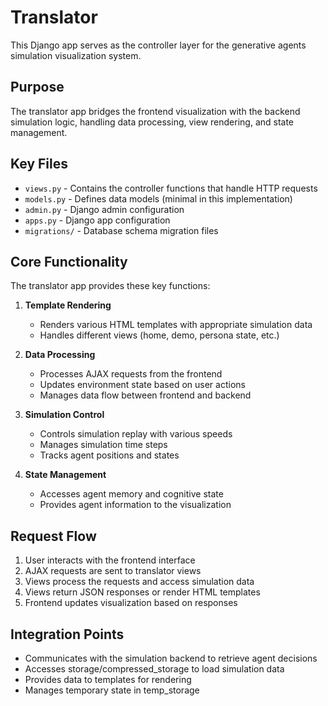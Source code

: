 # Translator

This Django app serves as the controller layer for the generative agents simulation visualization system.

## Purpose

The translator app bridges the frontend visualization with the backend simulation logic, handling data processing, view rendering, and state management.

## Key Files

- `views.py` - Contains the controller functions that handle HTTP requests
- `models.py` - Defines data models (minimal in this implementation)
- `admin.py` - Django admin configuration
- `apps.py` - Django app configuration
- `migrations/` - Database schema migration files

## Core Functionality

The translator app provides these key functions:

1. **Template Rendering**
   - Renders various HTML templates with appropriate simulation data
   - Handles different views (home, demo, persona state, etc.)

2. **Data Processing**
   - Processes AJAX requests from the frontend
   - Updates environment state based on user actions
   - Manages data flow between frontend and backend

3. **Simulation Control**
   - Controls simulation replay with various speeds
   - Manages simulation time steps
   - Tracks agent positions and states

4. **State Management**
   - Accesses agent memory and cognitive state
   - Provides agent information to the visualization

## Request Flow

1. User interacts with the frontend interface
2. AJAX requests are sent to translator views
3. Views process the requests and access simulation data
4. Views return JSON responses or render HTML templates
5. Frontend updates visualization based on responses

## Integration Points

- Communicates with the simulation backend to retrieve agent decisions
- Accesses storage/compressed_storage to load simulation data
- Provides data to templates for rendering
- Manages temporary state in temp_storage